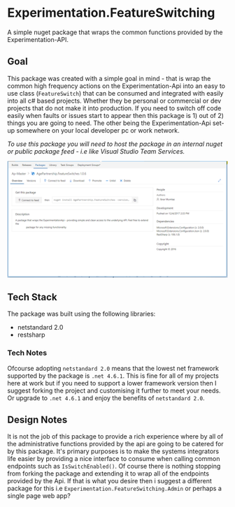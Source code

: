 # Experimentation.FeatureSwitching
A simple nuget package that wraps the common functions provided by the Experimentation-API.

## Goal
This package was created with a simple goal in mind - that is wrap the common high frequency actions on the Experimentation-Api into an easy to use class (`FeatureSwitch`) that can be consumed and integrated with easily into all c# based projects. Whether they be personal or commercial or dev projects that do not make it into production. If you need to switch off code easily when faults or issues start to appear then this package is 1) out of 2) things you are going to need. The other being the Experimentation-Api set-up somewhere on your local developer pc or work network.

*To use this package you will need to host the package in an internal nuget or public package feed - i.e like Visual Studio Team Services.*

![Screenshot to Internal Package Feed](docs/teamservices.png)

## Tech Stack

The package was built using the following libraries:
- netstandard 2.0
- restsharp 

### Tech Notes 
Ofcourse adopting `netstandard 2.0` means that the lowest net framework supported by the package is `.net 4.6.1`. This is fine for all of my projects here at work but if you need to support a lower framework version then I suggest forking the project and customising it further to meet your needs. Or upgrade to `.net 4.6.1` and enjoy the benefits of `netstandard 2.0`.

## Design Notes
It is not the job of this package to provide a rich experience where by all of the administrative functions provided by the api are going to be catered for by this package. It's primary purposes is to make the systems integrators life easier by providing a nice interface to consume when calling common endpoints such as `IsSwitchEnabled()`. Of course there is nothing stopping from forking the package and extending it to wrap all of the endpoints provided by the Api. If that is what you desire then i suggest a different package for this i.e `Experimentation.FeatureSwitching.Admin` or perhaps a single page web app?
